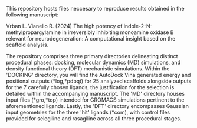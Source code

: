 This repository hosts files neccesary to reproduce results obtained in the following manuscript:

Vrban L. Vianello R. (2024) The high potency of indole-2-N-methylpropargylamine in irreversibly inhibiting monoamine oxidase B relevant for neurodegeneration: A computational insight based on the scaffold analysis.


The repository comprises three primary directories delineating distinct procedural phases: docking, molecular dynamics (MD) simulations, and density functional theory (DFT) mechanistic simulations. Within the 'DOCKING' directory, you will find the AutoDock Vina generated energy and positional outputs (*log,*pdbqt) for 25 analyzed scaffolds alongside outputs for the 7 carefully chosen ligands, the justification for the selection is detailed within the accompanying manuscript. The 'MD' directory houses input files (*gro,*top) intended for GROMACS simulations pertinent to the aforementioned ligands. Lastly, the 'DFT' directory encompasses Gaussian input geometries for the three 'hit' ligands (*com), with control files provided for selegiline and rasagiline across all three procedural stages.
